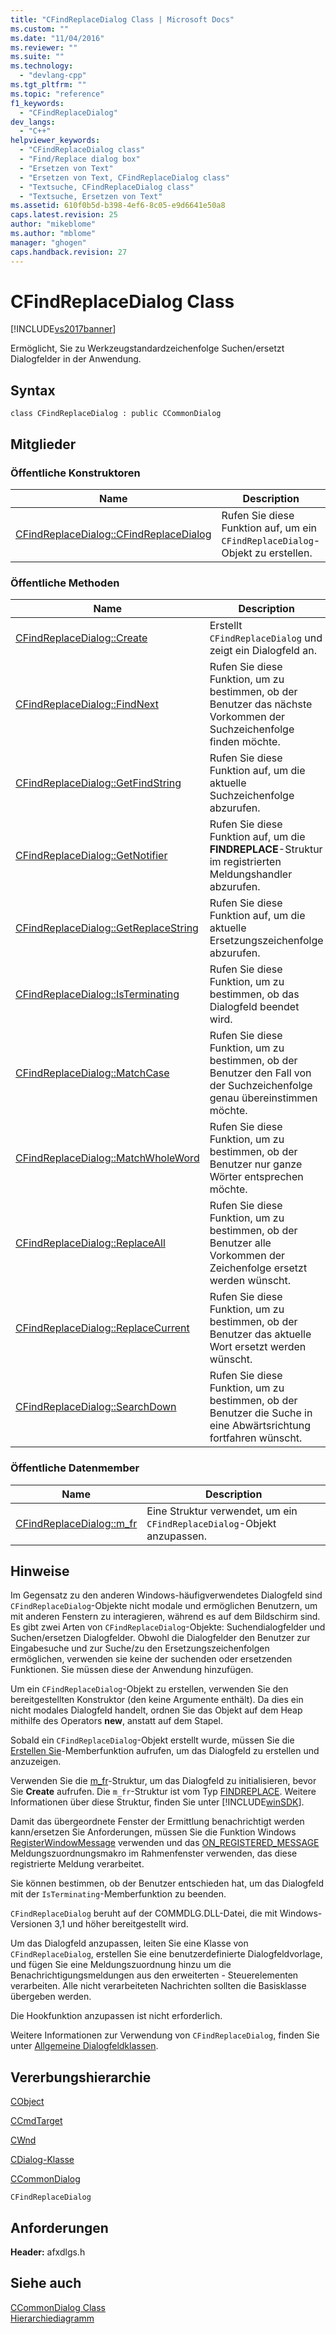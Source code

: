```yaml
---
title: "CFindReplaceDialog Class | Microsoft Docs"
ms.custom: ""
ms.date: "11/04/2016"
ms.reviewer: ""
ms.suite: ""
ms.technology: 
  - "devlang-cpp"
ms.tgt_pltfrm: ""
ms.topic: "reference"
f1_keywords: 
  - "CFindReplaceDialog"
dev_langs: 
  - "C++"
helpviewer_keywords: 
  - "CFindReplaceDialog class"
  - "Find/Replace dialog box"
  - "Ersetzen von Text"
  - "Ersetzen von Text, CFindReplaceDialog class"
  - "Textsuche, CFindReplaceDialog class"
  - "Textsuche, Ersetzen von Text"
ms.assetid: 610f0b5d-b398-4ef6-8c05-e9d6641e50a8
caps.latest.revision: 25
author: "mikeblome"
ms.author: "mblome"
manager: "ghogen"
caps.handback.revision: 27
---
```

# CFindReplaceDialog Class
[!INCLUDE[vs2017banner](../../assembler/inline/includes/vs2017banner.md)]

Ermöglicht, Sie zu Werkzeugstandardzeichenfolge Suchen\/ersetzt Dialogfelder in der Anwendung.  
  
## Syntax  
  
```  
class CFindReplaceDialog : public CCommonDialog  
```  
  
## Mitglieder  
  
### Öffentliche Konstruktoren  
  
|Name|Description|  
|----------|-----------------|  
|[CFindReplaceDialog::CFindReplaceDialog](../Topic/CFindReplaceDialog::CFindReplaceDialog.md)|Rufen Sie diese Funktion auf, um ein `CFindReplaceDialog`\-Objekt zu erstellen.|  
  
### Öffentliche Methoden  
  
|Name|Description|  
|----------|-----------------|  
|[CFindReplaceDialog::Create](../Topic/CFindReplaceDialog::Create.md)|Erstellt `CFindReplaceDialog` und zeigt ein Dialogfeld an.|  
|[CFindReplaceDialog::FindNext](../Topic/CFindReplaceDialog::FindNext.md)|Rufen Sie diese Funktion, um zu bestimmen, ob der Benutzer das nächste Vorkommen der Suchzeichenfolge finden möchte.|  
|[CFindReplaceDialog::GetFindString](../Topic/CFindReplaceDialog::GetFindString.md)|Rufen Sie diese Funktion auf, um die aktuelle Suchzeichenfolge abzurufen.|  
|[CFindReplaceDialog::GetNotifier](../Topic/CFindReplaceDialog::GetNotifier.md)|Rufen Sie diese Funktion auf, um die **FINDREPLACE**\-Struktur im registrierten Meldungshandler abzurufen.|  
|[CFindReplaceDialog::GetReplaceString](../Topic/CFindReplaceDialog::GetReplaceString.md)|Rufen Sie diese Funktion auf, um die aktuelle Ersetzungszeichenfolge abzurufen.|  
|[CFindReplaceDialog::IsTerminating](../Topic/CFindReplaceDialog::IsTerminating.md)|Rufen Sie diese Funktion, um zu bestimmen, ob das Dialogfeld beendet wird.|  
|[CFindReplaceDialog::MatchCase](../Topic/CFindReplaceDialog::MatchCase.md)|Rufen Sie diese Funktion, um zu bestimmen, ob der Benutzer den Fall von der Suchzeichenfolge genau übereinstimmen möchte.|  
|[CFindReplaceDialog::MatchWholeWord](../Topic/CFindReplaceDialog::MatchWholeWord.md)|Rufen Sie diese Funktion, um zu bestimmen, ob der Benutzer nur ganze Wörter entsprechen möchte.|  
|[CFindReplaceDialog::ReplaceAll](../Topic/CFindReplaceDialog::ReplaceAll.md)|Rufen Sie diese Funktion, um zu bestimmen, ob der Benutzer alle Vorkommen der Zeichenfolge ersetzt werden wünscht.|  
|[CFindReplaceDialog::ReplaceCurrent](../Topic/CFindReplaceDialog::ReplaceCurrent.md)|Rufen Sie diese Funktion, um zu bestimmen, ob der Benutzer das aktuelle Wort ersetzt werden wünscht.|  
|[CFindReplaceDialog::SearchDown](../Topic/CFindReplaceDialog::SearchDown.md)|Rufen Sie diese Funktion, um zu bestimmen, ob der Benutzer die Suche in eine Abwärtsrichtung fortfahren wünscht.|  
  
### Öffentliche Datenmember  
  
|Name|Description|  
|----------|-----------------|  
|[CFindReplaceDialog::m\_fr](../Topic/CFindReplaceDialog::m_fr.md)|Eine Struktur verwendet, um ein `CFindReplaceDialog`\-Objekt anzupassen.|  
  
## Hinweise  
 Im Gegensatz zu den anderen Windows\-häufigverwendetes Dialogfeld sind `CFindReplaceDialog`\-Objekte nicht modale und ermöglichen Benutzern, um mit anderen Fenstern zu interagieren, während es auf dem Bildschirm sind.  Es gibt zwei Arten von `CFindReplaceDialog`\-Objekte: Suchendialogfelder und Suchen\/ersetzen Dialogfelder.  Obwohl die Dialogfelder den Benutzer zur Eingabesuche und zur Suche\/zu den Ersetzungszeichenfolgen ermöglichen, verwenden sie keine der suchenden oder ersetzenden Funktionen.  Sie müssen diese der Anwendung hinzufügen.  
  
 Um ein `CFindReplaceDialog`\-Objekt zu erstellen, verwenden Sie den bereitgestellten Konstruktor \(den keine Argumente enthält\).  Da dies ein nicht modales Dialogfeld handelt, ordnen Sie das Objekt auf dem Heap mithilfe des Operators **new**, anstatt auf dem Stapel.  
  
 Sobald ein `CFindReplaceDialog`\-Objekt erstellt wurde, müssen Sie die [Erstellen Sie](../Topic/CFindReplaceDialog::Create.md)\-Memberfunktion aufrufen, um das Dialogfeld zu erstellen und anzuzeigen.  
  
 Verwenden Sie die [m\_fr](../Topic/CFindReplaceDialog::m_fr.md)\-Struktur, um das Dialogfeld zu initialisieren, bevor Sie **Create** aufrufen.  Die `m_fr`\-Struktur ist vom Typ [FINDREPLACE](http://msdn.microsoft.com/library/windows/desktop/ms646835).  Weitere Informationen über diese Struktur, finden Sie unter [!INCLUDE[winSDK](../../atl/includes/winsdk_md.md)].  
  
 Damit das übergeordnete Fenster der Ermittlung benachrichtigt werden kann\/ersetzen Sie Anforderungen, müssen Sie die Funktion Windows [RegisterWindowMessage](http://msdn.microsoft.com/library/windows/desktop/ms644947) verwenden und das [ON\_REGISTERED\_MESSAGE](../Topic/ON_REGISTERED_MESSAGE.md) Meldungszuordnungsmakro im Rahmenfenster verwenden, das diese registrierte Meldung verarbeitet.  
  
 Sie können bestimmen, ob der Benutzer entschieden hat, um das Dialogfeld mit der `IsTerminating`\-Memberfunktion zu beenden.  
  
 `CFindReplaceDialog` beruht auf der COMMDLG.DLL\-Datei, die mit Windows\-Versionen 3,1 und höher bereitgestellt wird.  
  
 Um das Dialogfeld anzupassen, leiten Sie eine Klasse von `CFindReplaceDialog`, erstellen Sie eine benutzerdefinierte Dialogfeldvorlage, und fügen Sie eine Meldungszuordnung hinzu um die Benachrichtigungsmeldungen aus den erweiterten \- Steuerelementen verarbeiten.  Alle nicht verarbeiteten Nachrichten sollten die Basisklasse übergeben werden.  
  
 Die Hookfunktion anzupassen ist nicht erforderlich.  
  
 Weitere Informationen zur Verwendung von `CFindReplaceDialog`, finden Sie unter [Allgemeine Dialogfeldklassen](../../mfc/common-dialog-classes.md).  
  
## Vererbungshierarchie  
 [CObject](../../mfc/reference/cobject-class.md)  
  
 [CCmdTarget](../../mfc/reference/ccmdtarget-class.md)  
  
 [CWnd](../../mfc/reference/cwnd-class.md)  
  
 [CDialog\-Klasse](../../mfc/reference/cdialog-class.md)  
  
 [CCommonDialog](../../mfc/reference/ccommondialog-class.md)  
  
 `CFindReplaceDialog`  
  
## Anforderungen  
 **Header:**  afxdlgs.h  
  
## Siehe auch  
 [CCommonDialog Class](../../mfc/reference/ccommondialog-class.md)   
 [Hierarchiediagramm](../../mfc/hierarchy-chart.md)